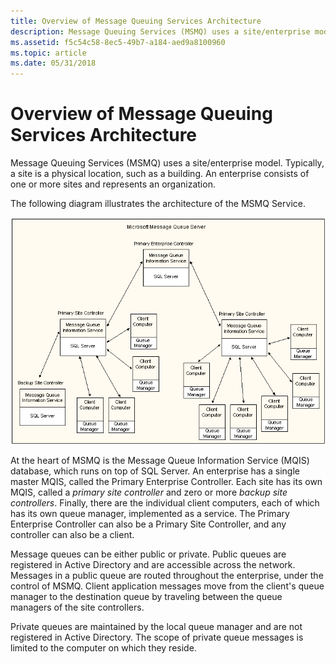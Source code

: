 ```yaml
---
title: Overview of Message Queuing Services Architecture
description: Message Queuing Services (MSMQ) uses a site/enterprise model. Typically, a site is a physical location, such as a building. An enterprise consists of one or more sites and represents an organization.
ms.assetid: f5c54c58-8ec5-49b7-a184-aed9a8100960
ms.topic: article
ms.date: 05/31/2018
---
```


# Overview of Message Queuing Services Architecture

Message Queuing Services (MSMQ) uses a site/enterprise model. Typically, a site is a physical location, such as a building. An enterprise consists of one or more sites and represents an organization.

The following diagram illustrates the architecture of the MSMQ Service.

![msmq architecture](images/msmq.png)

At the heart of MSMQ is the Message Queue Information Service (MQIS) database, which runs on top of SQL Server. An enterprise has a single master MQIS, called the Primary Enterprise Controller. Each site has its own MQIS, called a *primary site controller* and zero or more *backup site controllers*. Finally, there are the individual client computers, each of which has its own queue manager, implemented as a service. The Primary Enterprise Controller can also be a Primary Site Controller, and any controller can also be a client.

Message queues can be either public or private. Public queues are registered in Active Directory and are accessible across the network. Messages in a public queue are routed throughout the enterprise, under the control of MSMQ. Client application messages move from the client's queue manager to the destination queue by traveling between the queue managers of the site controllers.

Private queues are maintained by the local queue manager and are not registered in Active Directory. The scope of private queue messages is limited to the computer on which they reside.

 

 




